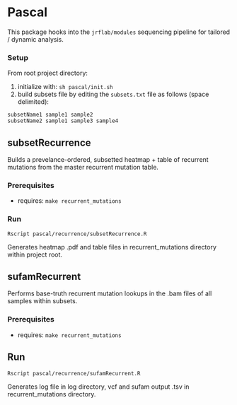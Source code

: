 # Pascal
This package hooks into the ```jrflab/modules``` sequencing pipeline for tailored / dynamic analysis.

### Setup

From root project directory:

1. initialize with: ```sh pascal/init.sh```
2. build subsets file by editing the ```subsets.txt``` file as follows (space delimited):

```
subsetName1 sample1 sample2
subsetName2 sample1 sample3 sample4
```

## subsetRecurrence
Builds a prevelance-ordered, subsetted heatmap + table of recurrent mutations from the master recurrent mutation table.

### Prerequisites

* requires: ```make recurrent_mutations```

### Run
```Rscript pascal/recurrence/subsetRecurrence.R```

Generates heatmap .pdf and table files in recurrent_mutations directory within project root.

## sufamRecurrent
Performs base-truth recurrent mutation lookups in the .bam files of all samples within subsets.

### Prerequisites

* requires: ```make recurrent_mutations```

## Run
```Rscript pascal/recurrence/sufamRecurrent.R```

Generates log file in log directory, vcf and sufam output .tsv in recurrent_mutations directory.
